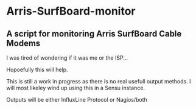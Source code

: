 # Arris-SurfBoard-monitor

## A script for monitoring Arris SurfBoard Cable Modems

I was tired of wondering if it was me or the ISP...

Hopoefully this will help.

This is still a work in progress as there is no real usefull output methods.  I will most likeley wind up using this in a Sensu instance. 

Outputs will be either InfluxLine Protocol or Nagios/both


